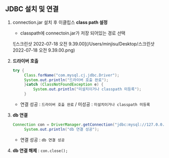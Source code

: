 ## JDBC 설치 및 연결

1. connection.jar 설치 후 이클립스 **class path 설정**

   - classpath에 connectoin.jar가 저장 되어있는 경로 선택

   ![스크린샷 2022-07-18 오전 9.39.00](/Users/minjisu/Desktop/스크린샷 2022-07-18 오전 9.39.00.png)

2. **드라이버 호출**

   ```java
   try {
   		Class.forName("com.mysql.cj.jdbc.Driver");
   		System.out.println("드라이버 호출 완료");
   		}catch (ClassNotFoundException e) {
   			System.out.println("미설치이거나 classpath 미등록");
   		}
   ```

   - 연결 성공 : ``드라이버 호출 완료`` / 미성공 : ``미설치이거나 classpath 미등록``

3. **db 연결**

   ```java
   Connection con = DriverManager.getConnection("jdbc:mysql://127.0.0.1:3306/empdb","emp","emp");
   		System.out.println("db 연결 성공");
   ```

   - 연결 성공 : ``db 연결 성공``
   
4. **db 연결 해제** : `con.close();`

